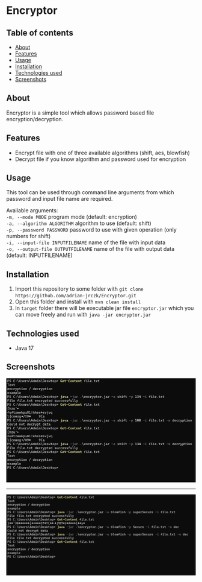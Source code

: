 # Encryptor

## Table of contents
* [About](#about)
* [Features](#features)
* [Usage](#usage)
* [Installation](#installation)
* [Technologies used](#technologies-used)
* [Screenshots](#screenshots)


## About

Encryptor is a simple tool which allows password based file encryption/decryption.

## Features

- Encrypt file with one of three available algorithms (shift, aes, blowfish)
- Decrypt file if you know algorithm and password used for encryption

## Usage

This tool can be used through command line arguments from which password and input file name are required.

Available arguments:<br/>
`-m, --mode MODE`                    program mode (default: encryption)<br/>
`-a, --algorithm ALGORITHM`          algorithm to use (default: shift)<br/>
`-p, --password PASSWORD`            password to use with given operation (only numbers for shift)<br/>
`-i, --input-file INPUTFILENAME`     name of the file with input data<br/>
`-o, --output-file OUTPUTFILENAME`   name of the file with output data (default: INPUTFILENAME)

## Installation

1. Import this repository to some folder with `git clone https://github.com/adrian-jrczk/Encryptor.git`
2. Open this folder and install with `mvn clean install`
3. In `target` folder there will be executable jar file `encryptor.jar` which you can move freely and run with `java -jar encryptor.jar`

## Technologies used

- Java 17

## Screenshots

![screenshot 1](images/screenshot01.png?raw=true "Usage example 1")
***
![screenshot 2](images/screenshot02.png?raw=true "Usage example 2")
